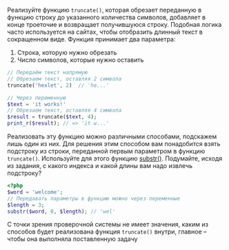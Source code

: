 Реализуйте функцию `truncate()`, которая обрезает переданную в функцию строку до указанного количества символов, добавляет в конце троеточие и возвращает получившуюся строку. Подобная логика часто используется на сайтах, чтобы отобразить длинный текст в сокращенном виде. Функция принимает два параметра:

1. Строка, которую нужно обрезать
2. Число символов, которые нужно оставить

```php
// Передаём текст напрямую
// Обрезаем текст, оставляя 2 символа
truncate('hexlet', 2)  // 'he...'

// Через переменную
$text = 'it works!'
// Обрезаем текст, оставляя 4 символа
$result = truncate($text, 4);
print_r($result); // => 'it w...'
```

Реализовать эту функцию можно различными способами, подскажем лишь один из них. Для решения этим способом вам понадобится взять подстроку из строки, переданной первым параметром в функцию `truncate()`. Используйте для этого функцию [substr()](https://www.php.net/manual/ru/function.substr.php). Подумайте, исходя из задания, с какого индекса и какой длины вам надо извлечь подстроку?

  ```php
  <?php
  $word = 'welcome';
  // Передавать параметры в функцию можно через переменные
  $length = 3;
  substr($word, 0, $length); // 'wel'
  ```

С точки зрения проверочной системы не имеет значения, каким из способов будет реализована функция `truncate()` внутри, главное – чтобы она выполняла поставленную задачу
